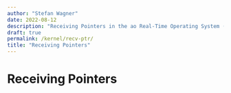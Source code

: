 ```yaml
---
author: "Stefan Wagner"
date: 2022-08-12
description: "Receiving Pointers in the ao Real-Time Operating System (RTOS)."
draft: true
permalink: /kernel/recv-ptr/
title: "Receiving Pointers"
---
```


# Receiving Pointers
